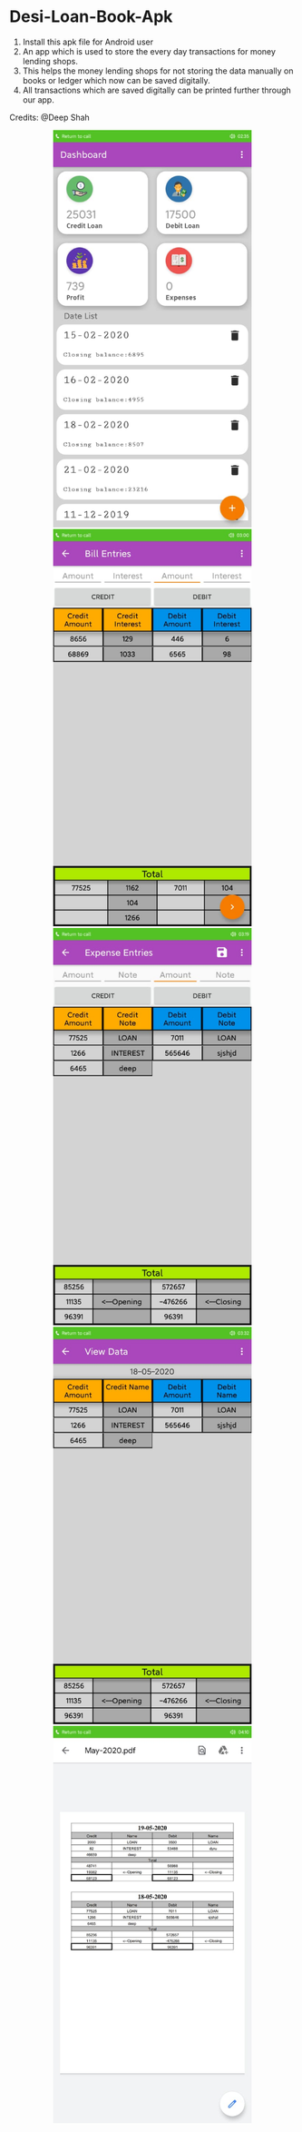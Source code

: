 # Desi-Loan-Book-Apk

1. Install this apk file for Android user
2. An app which is used to store the every day transactions for money lending shops.
3. This helps the money lending shops for not storing the data manually on books or ledger which now can be saved digitally.
4. All transactions which are saved digitally can be printed further through our app.

Credits: @Deep Shah

<p align="center">
  <img src="https://github.com/Deeps966/Desi-Loan-Book/blob/main/Dashboard.jpeg" width="350">
  <img src="https://github.com/Deeps966/Desi-Loan-Book/blob/main/Bill%20Entries.jpeg" width="350">
  <img src="https://github.com/Deeps966/Desi-Loan-Book/blob/main/Expense%20Entries.jpeg" width="350">
  <img src="https://github.com/Deeps966/Desi-Loan-Book/blob/main/View%20Data.jpeg" width="350">
  <img src="https://github.com/Deeps966/Desi-Loan-Book/blob/main/Pdf%20Generated.jpeg" width="350">  
</p>
